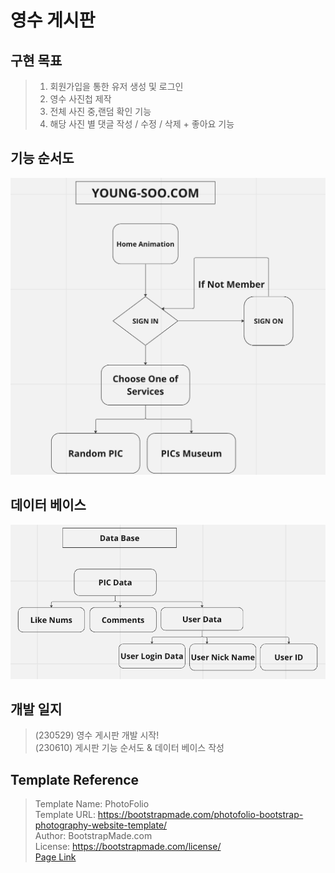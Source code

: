 # 영수 게시판

## 구현 목표
> 1. 회원가입을 통한 유저 생성 및 로그인
> 2. 영수 사진첩 제작
> 3. 전체 사진 중,랜덤 확인 기능
> 4. 해당 사진 별 댓글 작성 / 수정 / 삭제 + 좋아요 기능

## 기능 순서도
<img src="./Index/Function_Flow_Chart.png">

## 데이터 베이스
<img src="./Index/Data_Base.png">

## 개발 일지
> (230529) 영수 게시판 개발 시작!      
> (230610) 게시판 기능 순서도 & 데이터 베이스 작성

## Template Reference
> Template Name: PhotoFolio   
> Template URL: https://bootstrapmade.com/photofolio-bootstrap-photography-website-template/  
> Author: BootstrapMade.com   
> License: https://bootstrapmade.com/license/  
> [Page Link](https://bootstrapmade.com/bootstrap-photography-website-templates/)
